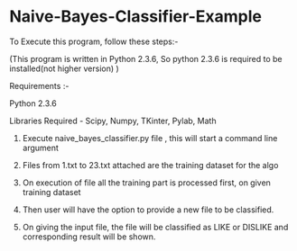 # Naive-Bayes-Classifier-Example


To Execute this program, follow these steps:-

(This program is written in Python 2.3.6, So python 2.3.6 is required to be installed(not higher version) )


Requirements :-

Python 2.3.6

Libraries Required - Scipy, Numpy, TKinter, Pylab, Math


1. Execute naive_bayes_classifier.py file , this will start a command line argument

2. Files from 1.txt to 23.txt attached are the training dataset for the algo 

3. On execution of file all the training part is processed first, on given training dataset

4. Then user will have the option to provide a new file to be classified.

5. On giving the input file, the file will be classified as LIKE or DISLIKE
   and corresponding result will be shown.


